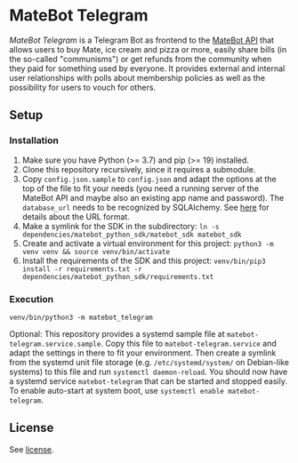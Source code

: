 # MateBot Telegram

_MateBot Telegram_ is a Telegram Bot as frontend to the
[MateBot API](https://github.com/hopfenspace/MateBot)
that allows users to buy Mate, ice cream and pizza or more, easily
share bills (in the so-called "communisms") or get refunds from the
community when they paid for something used by everyone. It provides
external and internal user relationships with polls about membership
policies as well as the possibility for users to vouch for others.

## Setup

### Installation

1. Make sure you have Python (>= 3.7) and pip (>= 19) installed.
2. Clone this repository recursively, since it requires a submodule.
3. Copy `config.json.sample` to `config.json` and adapt the options at
   the top of the file to fit your needs (you need a running server of
   the MateBot API and maybe also an existing app name and password).
   The `database_url` needs to be recognized by SQLAlchemy. See
   [here](https://docs.sqlalchemy.org/en/20/core/connections.html)
   for details about the URL format.
4. Make a symlink for the SDK in the subdirectory:
   `ln -s dependencies/matebot_python_sdk/matebot_sdk matebot_sdk`
5. Create and activate a virtual environment for this project:
   `python3 -m venv venv && source venv/bin/activate`
6. Install the requirements of the SDK and this project:
   `venv/bin/pip3 install -r requirements.txt -r dependencies/matebot_python_sdk/requirements.txt`

### Execution

`venv/bin/python3 -m matebot_telegram`

Optional: This repository provides a systemd sample file at
`matebot-telegram.service.sample`. Copy this file to `matebot-telegram.service`
and adapt the settings in there to fit your environment. Then create a symlink
from the systemd unit file storage (e.g. `/etc/systemd/system/` on Debian-like
systems) to this file and run `systemctl daemon-reload`. You should now have a
systemd service `matebot-telegram` that can be started and stopped easily.
To enable auto-start at system boot, use `systemctl enable matebot-telegram`.

## License

See [license](LICENSE).
